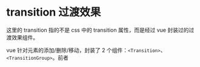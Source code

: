 # transition 过渡效果

这里的 transition 指的不是 css 中的 transition 属性，而是经过 vue 封装过的过渡效果组件。

vue 针对元素的添加/删除/移动，封装了 2 个组件：`<Transition>`、`<TransitionGroup>`。前者
